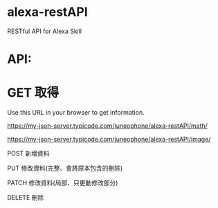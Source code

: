 # alexa-restAPI
RESTful API for Alexa Skill



# API:

# GET 取得
Use this URL in your browser to get information.

https://my-json-server.typicode.com/juneophone/alexa-restAPI/math/

https://my-json-server.typicode.com/juneophone/alexa-restAPI/image/

POST 新增資料

PUT 修改資料(完整、會將原本包含的刪除)

PATCH 修改資料(局部、只更動修改部分)

DELETE 刪除

